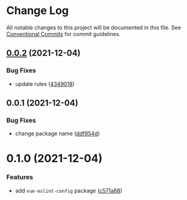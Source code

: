 # Change Log

All notable changes to this project will be documented in this file.
See [Conventional Commits](https://conventionalcommits.org) for commit guidelines.

## [0.0.2](https://github.com/AkuaLabs/utilities/compare/@akualabs/eslint-config-vue@0.0.1...@akualabs/eslint-config-vue@0.0.2) (2021-12-04)


### Bug Fixes

* update rules ([4349018](https://github.com/AkuaLabs/utilities/commit/434901857d4f6d9939d82ff9b3483f804819d0d0))





## 0.0.1 (2021-12-04)


### Bug Fixes

* change package name ([ddf954d](https://github.com/AkuaLabs/utilities/commit/ddf954d5edd15e7ef080399e9405a33a746b3262))





# 0.1.0 (2021-12-04)


### Features

* add `vue-eslint-config` package ([c571a68](https://github.com/AkuaLabs/utilities/commit/c571a68583ebe62a22587125229a6df170af1a09))

